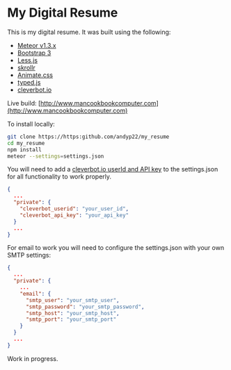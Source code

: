 # My Digital Resume
This is my digital resume. It was built using the following:
 - [Meteor v1.3.x](https://www.meteor.com)
 - [Bootstrap 3](http://getbootstrap.com)
 - [Less.js](http://lesscss.org)
 - [skrollr](https://github.com/Prinzhorn/skrollr)
 - [Animate.css](https://daneden.github.io/animate.css/)
 - [typed.js](https://github.com/mattboldt/typed.js/)
 - [cleverbot.io](https://cleverbot.io)

Live build: [http://www.mancookbookcomputer.com](http://www.mancookbookcomputer.com)

To install locally:
```bash
git clone https://https:github.com/andyp22/my_resume
cd my_resume
npm install
meteor --settings=settings.json
```

You will need to add a [cleverbot.io userId and API key](https://cleverbot.io/keys) to the settings.json for all functionality to work properly.
```json
{
  ...
  "private": {
    "cleverbot_userid": "your_user_id",
    "cleverbot_api_key": "your_api_key"
  } 
  ...
}
```

For email to work you will need to configure the settings.json with your own SMTP settings:
```json
{
  ...
  "private": {
    ...
    "email": {
      "smtp_user": "your_smtp_user",
      "smtp_password": "your_smtp_password",
      "smtp_host": "your_smtp_host",
      "smtp_port": "your_smtp_port"
    }
  }
  ...
}
```

Work in progress.

